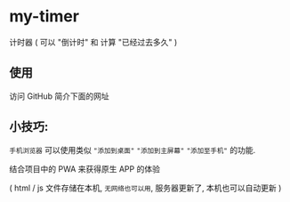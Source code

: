 # my-timer

计时器 ( 可以 "倒计时" 和 计算 "已经过去多久" )

## 使用

访问 GitHub 简介下面的网址

## 小技巧:

`手机浏览器` 可以使用类似 `"添加到桌面"` `"添加到主屏幕"` `"添加至手机"` 的功能. 

结合项目中的 PWA 来获得原生 APP 的体验 

( html / js 文件存储在本机, `无网络也可以用`,  服务器更新了, 本机也可以自动更新 )

